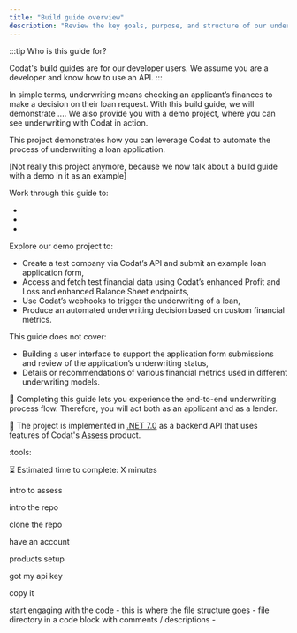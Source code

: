 ```yaml
---
title: "Build guide overview"
description: "Review the key goals, purpose, and structure of our underwriting build guide"
---
```

:::tip Who is this guide for?

Codat's build guides are for our developer users. We assume you are a developer and know how to use an API.
:::

In simple terms, underwriting means checking an applicant’s finances to make a decision on their loan request. With this build guide, we will demonstrate .... 
We also provide you with a demo project, where you can see underwriting with Codat in action. 



This project demonstrates how you can leverage Codat to automate the process of underwriting a loan application. 

[Not really this project anymore, because we now talk about a build guide with a demo in it as an example]

Work through this guide to:

- 
- 
- 

Explore our demo project to:

- Create a test company via Codat’s API and submit an example loan application form,
- Access and fetch test financial data using Codat’s enhanced Profit and Loss and enhanced Balance Sheet endpoints,
- Use Codat’s webhooks to trigger the underwriting of a loan,
- Produce an automated underwriting decision based on custom financial metrics. 

This guide does not cover: 

- Building a user interface to support the application form submissions and review of the application’s underwriting status,
- Details or recommendations of various financial metrics used in different underwriting models.

:dart: Completing this guide lets you experience the end-to-end underwriting process flow. Therefore, you will act both as an applicant and as a lender.

:hammer: The project is implemented in [.NET 7.0](https://dotnet.microsoft.com/en-us/download/dotnet/7.0) as a backend API that uses features of Codat's [Assess](/assess/overview) product.

:tools:

:hourglass_flowing_sand: Estimated time to complete: X minutes

intro to assess

intro the repo 

clone the repo

have an account

products setup

got my api key

copy it

start engaging with the code - this is where the file structure goes - file directory in a code block with comments / descriptions -